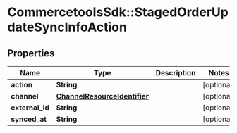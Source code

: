 # CommercetoolsSdk::StagedOrderUpdateSyncInfoAction

## Properties
Name | Type | Description | Notes
------------ | ------------- | ------------- | -------------
**action** | **String** |  | [optional] 
**channel** | [**ChannelResourceIdentifier**](ChannelResourceIdentifier.md) |  | [optional] 
**external_id** | **String** |  | [optional] 
**synced_at** | **String** |  | [optional] 

